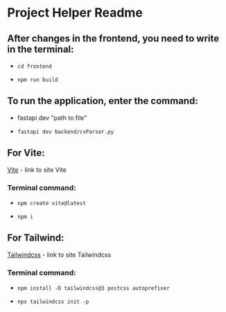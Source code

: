# __Project Helper Readme__

## After changes in the frontend, you need to write in the terminal:
* `cd frontend`

* `npm run build`
## To run the application, enter the command: 
* fastapi dev "path to file"

* `fastapi dev backend/cvParser.py`

## For Vite:
[Vite](https://vite.dev/) - link to site Vite

### Terminal command:

* `npm create vite@latest`

* `npm i`
## For Tailwind:
[Tailwindcss](https://tailwindcss.com/) - link to site Tailwindcss

### Terminal command:

* `npm install -D tailwindcss@3 postcss autoprefixer`

* `npx tailwindcss init -p`
